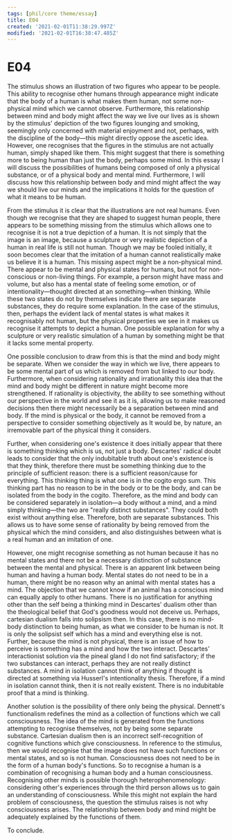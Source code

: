```yaml
---
tags: [phil/core theme/essay]
title: E04
created: '2021-02-01T11:38:29.997Z'
modified: '2021-02-01T16:38:47.485Z'
---
```


# E04

The stimulus shows an illustration of two figures who appear to be people. This ability to recognise other humans through appearance might indicate that the body of a human is what makes them human, not some non-physical mind which we cannot observe. Furthermore, this relationship between mind and body might affect the way we live our lives as is shown by the stimulus' depiction of the two figures lounging and smoking, seemingly only concerned with material enjoyment and not, perhaps, with the discipline of the body—this might directly oppose the ascetic idea. However, one recognises that the figures in the stimulus are not actually human, simply shaped like them. This might suggest that there is something more to being human than just the body, perhaps some mind. In this essay I will discuss the possibilities of humans being composed of only a physical substance, or of a physical body and mental mind. Furthermore, I will discuss how this relationship between body and mind might affect the way we should live our minds and the implications it holds for the question of what it means to be human. 

 

From the stimulus it is clear that the illustrations are not real humans. Even though we recognise that they are shaped to suggest human people, there appears to be something missing from the stimulus which allows one to recognise it is not a true depiction of a human. It is not simply that the image is an image, because a sculpture or very realistic depiction of a human in real life is still not human. Though we may be fooled initially, it soon becomes clear that the imitation of a human cannot realistically make us believe it is a human. This missing aspect might be a non-physical mind. There appear to be mental and physical states for humans, but not for non-conscious or non-living things. For example, a person might have mass and volume, but also has a mental state of feeling some emotion, or of intentionality—thought directed at an something—when thinking. While these two states do not by themselves indicate there are separate substances, they do require some explanation. In the case of the stimulus, then, perhaps the evident lack of mental states is what makes it recognisably not human, but the physical properties we see in it makes us recognise it attempts to depict a human. One possible explanation for why a sculpture or very realistic simulation of a human by something might be that it lacks some mental property. 

 

One possible conclusion to draw from this is that the mind and body might be separate. When we consider the way in which we live, there appears to be some mental part of us which is removed from but linked to our body. Furthermore, when considering rationality and irrationality this idea that the mind and body might be different in nature might become more strengthened. If rationality is objectivity, the ability to see something without our perspective in the world and see it as it is, allowing us to make reasoned decisions then there might necessarily be a separation between mind and body. If the mind is physical or the body, it cannot be removed from a perspective to consider something objectively as It would be, by nature, an irremovable part of the physical thing it considers. 

 

Further, when considering one's existence it does initially appear that there is something thinking which is us, not just a body. Descartes' radical doubt leads to consider that the only indubitable truth about one's existence is that they think, therefore there must be something thinking due to the principle of sufficient reason: there is a sufficient reason/cause for everything. This thinking thing is what one is in the cogito ergo sum. This thinking part has no reason to be in the body or to be the body, and can be isolated from the body in the cogito. Therefore, as the mind and body can be considered separately in isolation—a body without a mind, and a mind simply thinking—the two are "really distinct substances". They could both exist without anything else. Therefore, both are separate substances. This allows us to have some sense of rationality by being removed from the physical which the mind considers, and also distinguishes between what is a real human and an imitation of one. 

 

However, one might recognise something as not human because it has no mental states and there not be a necessary distinction of substance between the mental and physical. There is an apparent link between being human and having a human body. Mental states do not need to be in a human, there might be no reason why an animal with mental states has a mind. The objection that we cannot know if an animal has a conscious mind can equally apply to other humans. There is no justification for anything other than the self being a thinking mind in Descartes' dualism other than the theological belief that God's goodness would not deceive us. Perhaps, cartesian dualism falls into solipsism then. In this case, there is no mind-body distinction to being human, as what we consider to be human is not. It is only the solipsist self which has a mind and everything else is not. Further, because the mind is not physical, there is an issue of how to perceive is something has a mind and how the two interact. Descartes' interactionist solution via the pineal gland I do not find satisfactory; if the two substances can interact, perhaps they are not really distinct substances. A mind in isolation cannot think of anything if thought is directed at something via Husserl's intentionality thesis. Therefore, if a mind in isolation cannot think, then it is not really existent. There is no indubitable proof that a mind is thinking. 

 

Another solution is the possibility of there only being the physical. Dennett's functionalism redefines the mind as a collection of functions which we call consciousness. The idea of the mind is generated from the functions attempting to recognise themselves, not by being some separate substance. Cartesian dualism then is an incorrect self-recognition of cognitive functions which give consciousness. In reference to the stimulus, then we would recognise that the image does not have such functions or mental states, and so is not human. Consciousness does not need to be in the form of a human body's functions. So to recognise a human is a combination of recognising a human body and a human consciousness. Recognising other minds is possible thorough heterophenomenology: considering other's experiences through the third person allows us to gain an understanding of consciousness. While this might not explain the hard problem of consciousness, the question the stimulus raises is not why consciousness arises. The relationship between body and mind might be adequately explained by the functions of them. 

 

To conclude. 

 

 

